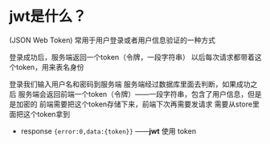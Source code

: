# jwt是什么？
(JSON Web Token)
常用于用户登录或者用户信息验证的一种方式

登录成功后，服务端返回一个token（令牌，一段字符串）
以后每次请求都带着这个token，用来表名身份

登录我们输入用户名和密码到服务端
服务端经过数据库里面去判断，如果成功之后
服务端会返回前端一个token（令牌）——一段字符串，包含了用户信息，但是是加密的
前端需要把这个token存储下来，前端下次再需要发请求
需要从store里面把这个token拿到
- response `{error:0,data:{token}}` ——**jwt** 使用 token